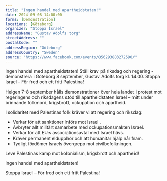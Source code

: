 ```yaml
---
title: "Ingen handel med apartheidstaten!"
date: 2024-09-08 14:00:00
forms: [Demonstration]
locations: [Göteborg]
organizer: "Stoppa Israel"
addressName: "Gustav Adolfs torg"
streetAddress: ""
postalCode: ""
addressRegion: "Göteborg"
addressCountry: "Sweden"
source: "https://www.facebook.com/events/856293883272590/"
---
```

Ingen handel med apartheidstaten! Ställ krav på riksdag och regering - demonstrera i Göteborg 8 september, Gustav Adolfs torg kl. 14.00.
Stoppa Israel – För fred och ett fritt Palestina!


Helgen 7–8 september hålls demonstrationer över hela landet i protest mot regeringens och riksdagens stöd till apartheidstaten Israel – mitt under brinnande folkmord, krigsbrott, ockupation och apartheid.

I solidaritet med Palestinas folk kräver vi att regering och riksdag:

- Verkar för att sanktioner införs mot Israel .
- Avbryter allt militärt samarbete med ockupationsmakten Israel.
- Verkar för att EU:s associationsavtal med Israel hävs.
- Kräver permanent eldupphör och att humanitär hjälp når fram.
- Tydligt fördömer Israels övergrepp mot civilbefolkningen.

Leve Palestinas kamp mot kolonialism, krigsbrott och apartheid!

Ingen handel med apartheidstaten!

Stoppa Israel – För fred och ett fritt Palestina!